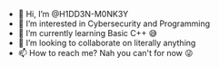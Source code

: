 - 👋 Hi, I’m @H1DD3N-M0NK3Y
- 👀 I’m interested in Cybersecurity and Programming
- 🌱 I’m currently learning Basic C++ 😅
- 💞️ I’m looking to collaborate on literally anything
- 📫 How to reach me? Nah you can't for now 😜

<!---
H1DD3N-M0NK3Y/H1DD3N-M0NK3Y is a ✨ special ✨ repository because its `README.md` (this file) appears on your GitHub profile.
You can click the Preview link to take a look at your changes.
--->
